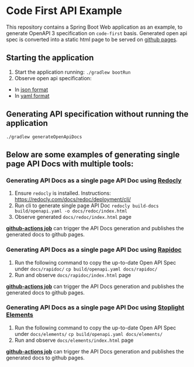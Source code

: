 # Code First API Example

This repository contains a Spring Boot Web application as an example, to generate OpenAPI 3 specification on `code-first` basis.
Generated open api spec is converted into a static html page to be served on [github pages](https://enisspahi.github.io/code-first-api-example/). 

## Starting the application

1. Start the application running:
`./gradlew bootRun`
2. Observe open api specification:
* In [json format](http://localhost:8080/api-docs)
* In [yaml format](http://localhost:8080/api-docs.yaml)

## Generating API specification without running the application
`./gradlew generateOpenApiDocs`

## Below are some examples of generating single page API Docs with multiple tools: 


### Generating API Docs as a single page API Doc using [Redocly](https://redocly.com/)

1. Ensure `redocly` is installed. Instructions: https://redocly.com/docs/redoc/deployment/cli/
2. Run cli to generate single page API Doc
`redocly build-docs build/openapi.yaml -o docs/redoc/index.html`
3. Observe generated `docs/redoc/index.html` page

**[github-actions job](https://github.com/enisspahi/code-first-api-example/actions/workflows/api-docs-with-redoc.yml)** can trigger the API Docs generation and publishes the generated docs to github pages. 

### Generating API Docs as a single page API Doc using [Rapidoc](https://rapidocweb.com/)

1. Run the following command to copy the up-to-date Open API Spec under `docs/rapidoc/`
`cp build/openapi.yaml docs/rapidoc/`
2. Run and observe `docs/rapidoc/index.html` page

**[github-actions job](https://github.com/enisspahi/code-first-api-example/actions/workflows/api-docs-with-rapidoc.yml)** can trigger the API Docs generation and publishes the generated docs to github pages. 

### Generating API Docs as a single page API Doc using [Stoplight Elements](https://stoplight.io/open-source/elements)

1. Run the following command to copy the up-to-date Open API Spec under `docs/elements/`
   `cp build/openapi.yaml docs/elements/`
2. Run and observe `docs/elements/index.html` page

**[github-actions job](https://github.com/enisspahi/code-first-api-example/actions/workflows/api-docs-with-elements.yml)** can trigger the API Docs generation and publishes the generated docs to github pages. 

